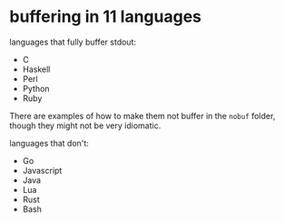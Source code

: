 # buffering in 11 languages

languages that fully buffer stdout:

* C
* Haskell
* Perl
* Python
* Ruby

There are examples of how to make them not buffer in the `nobuf` folder, though
they might not be very idiomatic.

languages that don't:

* Go
* Javascript
* Java
* Lua
* Rust
* Bash


